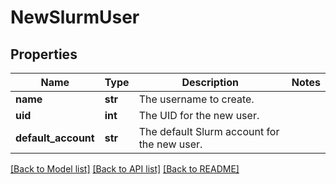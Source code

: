 # NewSlurmUser

## Properties
Name | Type | Description | Notes
------------ | ------------- | ------------- | -------------
**name** | **str** | The username to create. | 
**uid** | **int** | The UID for the new user. | 
**default_account** | **str** | The default Slurm account for the new user. | 

[[Back to Model list]](../README.md#documentation-for-models) [[Back to API list]](../README.md#documentation-for-api-endpoints) [[Back to README]](../README.md)


